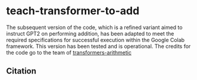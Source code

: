 # teach-transformer-to-add
The subsequent version of the code, which is a refined variant aimed to instruct GPT2 on performing addition, has been adapted to meet the required specifications for successful execution within the Google Colab framework. This version has been tested and is operational. The credits for the code go to the team of [transformers-arithmetic](https://github.com/castorini/transformers-arithmetic)

## Citation


